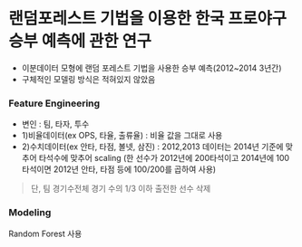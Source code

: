 # 랜덤포레스트 기법을 이용한 한국 프로야구 승부 예측에 관한 연구
-	이분데이터 모형에 랜덤 포레스트 기법을 사용한 승부 예측(2012~2014 3년간)
- 구체적인 모델링 방식은 적혀있지 않았음

### Feature Engineering
-	변인 : 팀, 타자, 투수
- 1)비율데이터(ex OPS, 타율, 출류율) : 비율 값을 그대로 사용
-	2)수치데이터(ex 안타, 타점, 볼넷, 삼진) : 2012,2013 데이터는 2014년 기준에 맞추어 타석수에 맞추어 scaling 
(한 선수가 2012년에 200타석이고 2014년에 100타석이면 2012년 안타, 타점 등에 100/200를 곱하여 사용)
> 단, 팀 경기수전체 경기 수의 1/3 이하 출전한 선수 삭제

### Modeling 
Random Forest 사용
